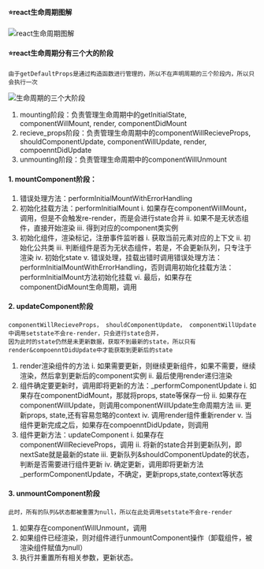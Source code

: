#### ⭐react生命周期图解
![react生命周期图解](https://b.bdstatic.com/searchbox/icms/searchbox/img/react%E7%94%9F%E5%91%BD%E5%91%A8%E6%9C%9F%E6%89%A7%E8%A1%8C%E9%A1%BA%E5%BA%8F.png)


#### ⭐react生命周期分有三个大的阶段
    由于getDefaultProps是通过构造函数进行管理的，所以不在声明周期的三个阶段内，所以只会执行一次

![生命周期的三个大阶段](https://b.bdstatic.com/searchbox/icms/searchbox/img/%E7%94%9F%E5%91%BD%E5%91%A8%E6%9C%9F%E4%B8%89%E4%B8%AA%E9%98%B6%E6%AE%B5.png)

1. mounting阶段：负责管理生命周期中的getInitialState, componentWillMount, render, componentDidMount
2. recieve_props阶段：负责管理生命周期中的componentWillRecieveProps, shouldComponentUpdate, componentWillUpdate, render, compoenntDidUpdate
3. unmounting阶段：负责管理生命周期中的componentWillUnmount

#### 1. mountComponent阶段：
1. 错误处理方法：performInitialMountWithErrorHandling
2. 初始化挂载方法：performInitialMount
    i. 如果存在componentWillMount，调用，但是不会触发re-render，而是会进行state合并
    ii. 如果不是无状态组件，直接开始渲染
    iii. 得到对应的component类实例
3. 初始化组件，渲染标记，注册事件监听器
    i. 获取当前元素对应的上下文
    ii. 初始化公共类
    iii. 判断组件是否为无状态组件，若是，不会更新队列，只专注于渲染
    iv. 初始化state
    v. 错误处理，挂载出错时调用错误处理方法：performInitialMountWithErrorHandling，否则调用初始化挂载方法：performInitialMount方法初始化挂载
    vi. 最后，如果存在componentDidMount生命周期，调用

#### 2. updateComponent阶段
    componentWillRecieveProps， shouldComponentUpdate， componentWillUpdate中调用setstate不会re-render，只会进行state合并，
    因为此时的state仍然是未更新数据，获取不到最新的state，所以只有render&compoenntDidUpdate中才能获取到更新后的state
1. render渲染组件的方法
    i. 如果需要更新，则继续更新组件，如果不需要，继续渲染，然后拿到更新后的component实例
    ii. 最后使用render递归渲染
2. 组件确定要更新时，调用即将更新的方法：_performComponentUpdate
    i. 如果存在componentDidMount，那就将props, state等保存一份
    ii. 如果存在componentWillUpdate，则调用componentWillUpdate生命周期方法
    iii. 更新props, state,还有容易忽略的context
    iv. 调用render组件重新render
    v. 当组件更新完成之后，如果存在compoenntDidUpdate，则调用
3. 组件更新方法：updateComponent
    i. 如果存在componentWillRecieveProps，调用
    ii. 将新的state合并到更新队列，即nextSate就是最新的state
    iii. 更新队列&shouldComponentUpdate的状态，判断是否需要进行组件更新
    iv. 确定更新，调用即将更新方法_performComponentUpdate，不确定，更新props,state,context等状态

#### 3. unmountComponent阶段
    此时，所有的队列&状态都被重置为null，所以在此处调用setstate不会re-render
1. 如果存在componentWillUnmount，调用
2. 如果组件已经渲染，则对组件进行unmountComponent操作（卸载组件，被渲染组件赋值为null）
3. 执行并重置所有相关参数，更新状态。
